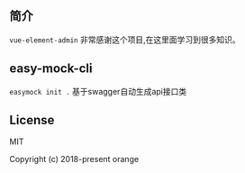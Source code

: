 ## 简介

`vue-element-admin` 非常感谢这个项目,在这里面学习到很多知识。

## easy-mock-cli

`easymock init .` 基于swagger自动生成api接口类


## License

MIT

Copyright (c) 2018-present orange
